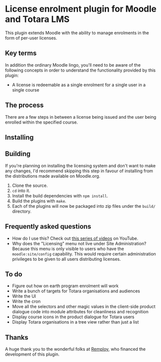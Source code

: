 # License enrolment plugin for Moodle and Totara LMS

This plugin extends Moodle with the ability to manage enrolments in the form of
per-user licenses.

## Key terms

In addition the ordinary Moodle lingo, you'll need to be aware of the following
concepts in order to understand the functionality provided by this plugin:

* A license is redeemable as a single enrolment for a single user in a single course

## The process

There are a few steps in between a license being issued and the user being
enrolled within the specified course.

## Installing

## Building

If you're planning on installing the licensing system and don't want to make any
changes, I'd recommend skipping this step in favour of installing from the
distributions made available on Moodle.org.

1. Clone the source.
2. ```cd``` into it.
3. Install the build dependencies with ```npm install```.
4. Build the plugins with ```make```.
5. Each of the plugins will now be packaged into zip files under the
   ```build/``` directory.

## Frequently asked questions

* How do I use this?
  Check out [this series of videos](https://www.youtube.com/watch?v=zxJlLgW16DI&list=PLxb6iKYMXKwuaTIiUVpMZ9lHCZYQqBof3)
  on YouTube.
* Why does the "Licensing" menu not live under Site Administration?
  Because this menu is only visible to users who have the
  ```moodle:site/config``` capability. This would require certain administration
  privileges to be given to all users distributing licenses.

## To do

* Figure out how on earth program enrolment will work
* Write a bunch of targets for Totara organisations and audiences
* Write the UI
* Write the cron
* Move all the selectors and other magic values in the client-side product
  dialogue code into module attributes for cleanliness and recognition
* Display course icons in the product dialogue for Totara users
* Display Totara organisations in a tree view rather than just a list

## Thanks

A huge thank you to the wonderful folks at [Remploy](http://remploy.co.uk/), who
financed the development of this plugin.
